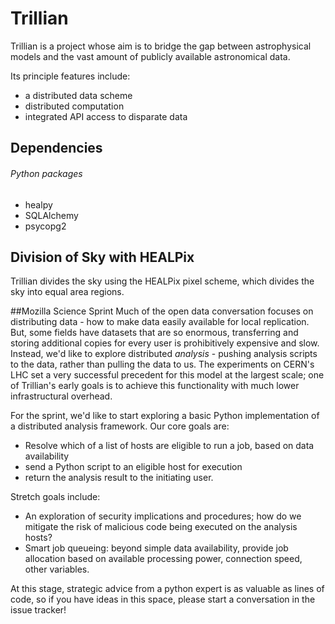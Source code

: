 Trillian
========

Trillian is a project whose aim is to bridge the gap between astrophysical models and the vast amount of publicly available astronomical data. 

Its principle features include:

 * a distributed data scheme
 * distributed computation
 * integrated API access to disparate data

Dependencies
------------

###### Python packages

 * healpy
 * SQLAlchemy
 * psycopg2

## Division of Sky with HEALPix

Trillian divides the sky using the HEALPix pixel scheme, which divides the sky into equal area regions.

##Mozilla Science Sprint
Much of the open data conversation focuses on distributing data - how to make data easily available for local replication.  But, some fields have datasets that are so enormous, transferring and storing additional copies for every user is prohibitively expensive and slow.  Instead, we'd like to explore distributed *analysis* - pushing analysis scripts to the data, rather than pulling the data to us.  The experiments on CERN's LHC set a very successful precedent for this model at the largest scale; one of Trillian's early goals is to achieve this functionality with much lower infrastructural overhead.

For the sprint, we'd like to start exploring a basic Python implementation of a distributed analysis framework.  Our core goals are:

 - Resolve which of a list of hosts are eligible to run a job, based on data availability
 - send a Python script to an eligible host for execution
 - return the analysis result to the initiating user.

Stretch goals include:

 - An exploration of security implications and procedures; how do we mitigate the risk of malicious code being executed on the analysis hosts?
 - Smart job queueing: beyond simple data availability, provide job allocation based on available processing power, connection speed, other variables.

At this stage, strategic advice from a python expert is as valuable as lines of code, so if you have ideas in this space, please start a conversation in the issue tracker! 

